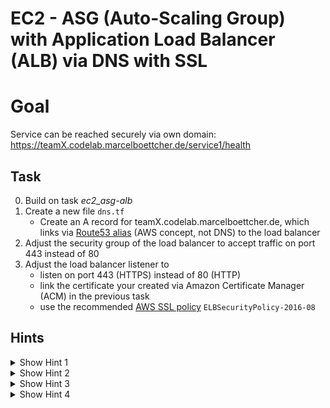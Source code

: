 # EC2 - ASG (Auto-Scaling Group) with Application Load Balancer (ALB) via DNS with SSL

# Goal
Service can be reached securely via own domain: https://teamX.codelab.marcelboettcher.de/service1/health 


## Task
0. Build on task *ec2_asg-alb*
0. Create a new file `dns.tf`
    - Create an A record for teamX.codelab.marcelboettcher.de, which links via [Route53 alias](https://docs.aws.amazon.com/Route53/latest/DeveloperGuide/resource-record-sets-choosing-alias-non-alias.html) (AWS concept, not DNS) to the load balancer
0. Adjust the security group of the load balancer to accept traffic on port 443 instead of 80
0. Adjust the load balancer listener to
    - listen on port 443 (HTTPS) instead of 80 (HTTP)
    - link the certificate your created via Amazon Certificate Manager (ACM) in the previous task
    - use the recommended [AWS SSL policy](https://docs.aws.amazon.com/elasticloadbalancing/latest/classic/elb-security-policy-table.html) `ELBSecurityPolicy-2016-08`



## Hints
<details><summary>Show Hint 1</summary><p>

You need one new resource and two new data soruces.
</p></details>


<details><summary>Show Hint 2</summary><p>

Data Sources: aws_route53_zone, aws_acm_certificate</br>
Resources: aws_route53_record
</p></details>


<details><summary>Show Hint 3</summary><p>

You need to adjust aws_lb_listener by setting
```
  port = 443
  protocol = "HTTPS"
  certificate_arn = "${data.aws_acm_certificate.this.arn}"
  ssl_policy = "ELBSecurityPolicy-2016-08"
```
</p></details>


<details><summary>Show Hint 4</summary><p>

Do **not** change the port and protocol of the aws_lb_target_group as the ssl is terminated at the load balancer.
We still use unencrypted traffic between load balancer and our targets (ec2 instances).
</p></details>
